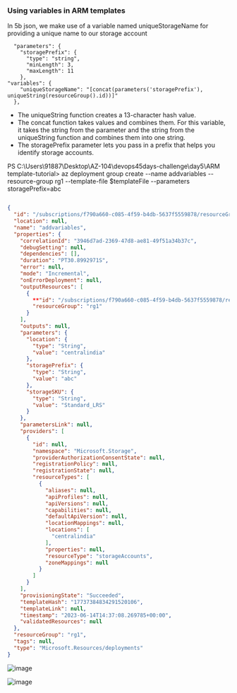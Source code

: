 ### Using variables in ARM templates

In 5b json, we make use of a variable named uniqueStorageName for providing a unique name to our storage account

```
  "parameters": {
    "storagePrefix": {
      "type": "string",
      "minLength": 3,
      "maxLength": 11
    },
"variables": {
    "uniqueStorageName": "[concat(parameters('storagePrefix'), uniqueString(resourceGroup().id))]"
  },
```
- The uniqueString function creates a 13-character hash value.
- The concat function takes values and combines them. For this variable, it takes the string from the parameter and the string from the uniqueString function and combines them into one string.
- The storagePrefix parameter lets you pass in a prefix that helps you identify storage accounts.

PS C:\Users\91887\Desktop\AZ-104\devops45days-challenge\day5\ARM template-tutorial> az deployment group create --name addvariables --resource-group rg1 --template-file $templateFile --parameters storagePrefix=abc

```json

{
  "id": "/subscriptions/f790a660-c085-4f59-b4db-5637f5559878/resourceGroups/rg1/providers/Microsoft.Resources/deployments/addvariables",
  "location": null,
  "name": "addvariables",
  "properties": {
    "correlationId": "3946d7ad-2369-47d8-ae81-49f51a34b37c",
    "debugSetting": null,
    "dependencies": [],
    "duration": "PT30.8992971S",
    "error": null,
    "mode": "Incremental",
    "onErrorDeployment": null,
    "outputResources": [
      {
        **"id": "/subscriptions/f790a660-c085-4f59-b4db-5637f5559878/resourceGroups/rg1/providers/Microsoft.Storage/storageAccounts/abccpbwfsgluargk",**
        "resourceGroup": "rg1"
      }
    ],
    "outputs": null,
    "parameters": {
      "location": {
        "type": "String",
        "value": "centralindia"
      },
      "storagePrefix": {
        "type": "String",
        "value": "abc"
      },
      "storageSKU": {
        "type": "String",
        "value": "Standard_LRS"
      }
    },
    "parametersLink": null,
    "providers": [
      {
        "id": null,
        "namespace": "Microsoft.Storage",
        "providerAuthorizationConsentState": null,
        "registrationPolicy": null,
        "registrationState": null,
        "resourceTypes": [
          {
            "aliases": null,
            "apiProfiles": null,
            "apiVersions": null,
            "capabilities": null,
            "defaultApiVersion": null,
            "locationMappings": null,
            "locations": [
              "centralindia"
            ],
            "properties": null,
            "resourceType": "storageAccounts",
            "zoneMappings": null
          }
        ]
      }
    ],
    "provisioningState": "Succeeded",
    "templateHash": "17737384834291520106",
    "templateLink": null,
    "timestamp": "2023-06-14T14:37:08.269785+00:00",
    "validatedResources": null
  },
  "resourceGroup": "rg1",
  "tags": null,
  "type": "Microsoft.Resources/deployments"
}
```
![image](https://github.com/jananitework/devops45days-challenge/assets/136428700/e6db0fd4-cf21-4c5a-9f13-10b1ba7b8ce6)

![image](https://github.com/jananitework/devops45days-challenge/assets/136428700/ca273d5c-f478-4c5a-8e84-d61ea2bbc9b1)
